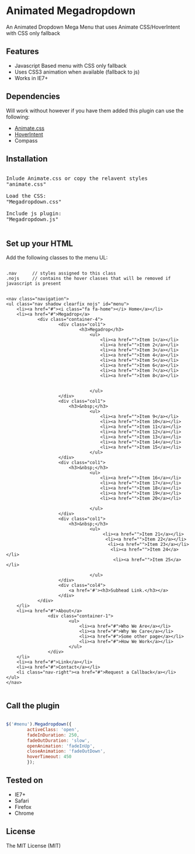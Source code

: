 <h1>Animated Megadropdown</h1>

<p>An Animated Dropdown Mega Menu that uses Animate CSS/HoverIntent with CSS only fallback</p>

<h2>Features</h2>

<ul>
<li>Javascript Based menu with CSS only fallback</li>
<li>Uses CSS3 animation when available (fallback to js)</li>
<li>Works in IE7+</li>
</ul>

<h2>Dependencies</h2>


Will work without however if you have them added this plugin can use the following:

<ul>
<li> <a href="http://daneden.github.io/animate.css/">Animate.css </a></li>
<li> <a href="https://github.com/briancherne/jquery-hoverIntent">HoverIntent<a></li>
<li> Compass</li> 
</ul>

<h2>Installation</h2>

<pre>

Inlude Animate.css or copy the relavent styles
"animate.css"

Load the CSS:
"Megadropdown.css"

Include js plugin:
"Megadropdown.js"

</pre>

<h2>Set up your HTML</h2>

Add the following classes to the menu UL:

```

.nav      // styles assigned to this class
.nojs     // contains the hover classes that will be removed if javascript is present                  

```



```

<nav class="navigation">
<ul class="nav shadow clearfix nojs" id="menu">
    <li><a href="#"><i class="fa fa-home"></i> Home</a></li>
    <li><a href="#">Megadrop</a>
            <div class="container-4">
                    <div class="col1">
                            <h3>Megadrop</h3>
                                <ul>
                                    <li><a href="">Item 1</a></li>
                                    <li><a href="">Item 2</a></li>
                                    <li><a href="">Item 3</a></li>
                                    <li><a href="">Item 4</a></li>
                                    <li><a href="">Item 5</a></li>
                                    <li><a href="">Item 6</a></li>
                                    <li><a href="">Item 7</a></li>
                                    <li><a href="">Item 8</a></li>


                                </ul>
                    </div>
                    <div class="col1">
                        <h3>&nbsp;</h3>
                                <ul>
                                    <li><a href="">Item 9</a></li>
                                    <li><a href="">Item 10</a></li>
                                    <li><a href="">Item 11</a></li>
                                    <li><a href="">Item 12</a></li>
                                    <li><a href="">Item 13</a></li>
                                    <li><a href="">Item 14</a></li>
                                    <li><a href="">Item 15</a></li>
                                </ul>
                    </div>
                    <div class="col1">
                        <h3>&nbsp;</h3>
                                <ul>
                                    <li><a href="">Item 16</a></li>
                                    <li><a href="">Item 17</a></li>
                                    <li><a href="">Item 18</a></li>
                                    <li><a href="">Item 19</a></li>
                                    <li><a href="">Item 20</a></li>

                                </ul>
                    </div>
                    <div class="col1">
                        <h3>&nbsp;</h3>
                                <ul>
                                     <li><a href="">Item 21</a></li>
                                      <li><a href="">Item 22</a></li>
                                       <li><a href="">Item 23</a></li>
                                        <li><a href="">Item 24</a></li>
                                         <li><a href="">Item 25</a></li>

                                </ul>
                    </div>
                    <div class="col4">
                        <a href='#'><h3>Subhead Link.</h3></a>
                    </div>
            </div>	
    </li>
    <li><a href="#">About</a>
                <div class="container-1">
                        <ul>
                            <li><a href="#">Who We Are</a></li>
                            <li><a href="#">Why We Care</a></li>
                            <li><a href="#">Some other page</a></li>
                            <li><a href="#">How We Work</a></li>
                        </ul>
                </div>
    </li>
    <li><a href="#">Link</a></li>
    <li><a href="#">Contact</a></li>
    <li class="nav-right"><a href="#">Request a Callback</a></li>   
</ul>     
</nav>


```


<h2>Call the plugin</h2>


```javascript

$('#menu').Megadropdown({
        activeClass: 'open',                                                                                   
        fadeInDuration: 250,
        fadeOutDuration: 'slow',
        openAnimation: 'fadeInUp',
        closeAnimation: 'fadeOutDown',
        hoverTimeout: 450
        });

```


<h2>Tested on</h2>
<ul>
<li>IE7+</li>
<li>Safari</li>
<li>Firefox </li>
<li>Chrome</li>
</ul>


<h2>License</h2>
<p>The MIT License (MIT)</p>
